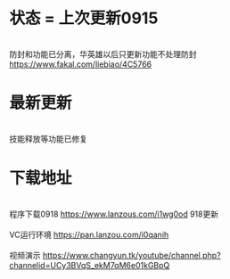 

# 状态 = 上次更新0915
 
</br> 防封和功能已分离，华英雄以后只更新功能不处理防封   https://www.fakal.com/liebiao/4C5766 </br> 
 

# 最新更新

</br>技能释放等功能已修复</br>
 

# 下载地址 

</br>程序下载0918 https://www.lanzous.com/i1wg0od  918更新</br>
</br>VC运行环境 https://pan.lanzou.com/i0qanih</br>
</br> 视频演示 https://www.changyun.tk/youtube/channel.php?channelid=UCy3BVqS_ekM7qM6e01kGBpQ</br>
 
